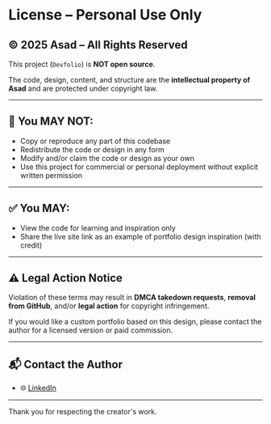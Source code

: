 # License – Personal Use Only

## © 2025 Asad – All Rights Reserved

This project (`Devfolio`) is **NOT open source**.

The code, design, content, and structure are the **intellectual property of Asad** and are protected under copyright law.

---

## 🚫 You MAY NOT:

- Copy or reproduce any part of this codebase  
- Redistribute the code or design in any form  
- Modify and/or claim the code or design as your own  
- Use this project for commercial or personal deployment without explicit written permission

---

## ✅ You MAY:

- View the code for learning and inspiration only  
- Share the live site link as an example of portfolio design inspiration (with credit)

---

## ⚠️ Legal Action Notice

Violation of these terms may result in **DMCA takedown requests**, **removal from GitHub**, and/or **legal action** for copyright infringement.

If you would like a custom portfolio based on this design, please contact the author for a licensed version or paid commission.

---

## 📬 Contact the Author

- 🌐 [LinkedIn](https://linkedin.com/in/a-s-a-d)

---

Thank you for respecting the creator's work.
